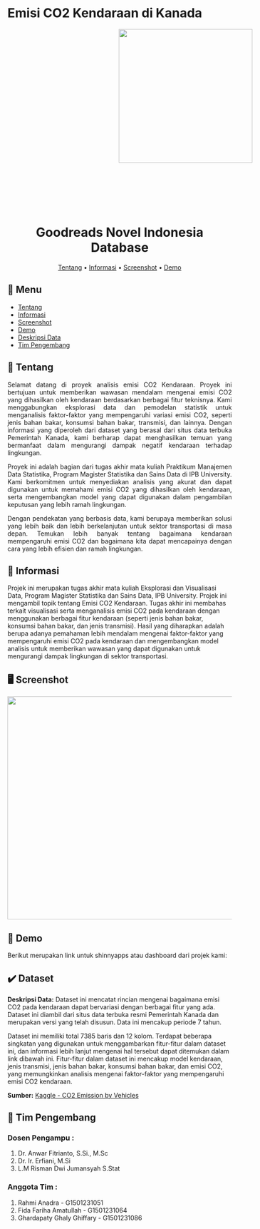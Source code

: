 # Emisi CO2 Kendaraan di Kanada

<p align="center" style="width: 800px; height: 400px;">
  <img idth="500" height="300" src="image/logo.png">
</p>

<div align="center">

# Goodreads Novel Indonesia Database

[Tentang](#scroll-tentang)
•
[Informasi](#pushpin-informasi)
•
[Screenshot](#desktop_computer-screenshot)
•
[Demo](#dvd-demo)

</div>

## :bookmark_tabs: Menu

- [Tentang](#scroll-tentang)
- [Informasi](pushpin-informasi)
- [Screenshot](#desktop_computer-screenshot)
- [Demo](#dvd-demo)
- [Deskripsi Data](#heavy_check_mark-deskripsi-data)
- [Tim Pengembang](#busts_in_silhouette-tim-pengembang)

## :scroll: Tentang

<div align="justify">
Selamat datang di proyek analisis emisi CO2 Kendaraan.
Proyek ini bertujuan untuk memberikan wawasan mendalam mengenai emisi CO2 yang dihasilkan oleh kendaraan berdasarkan berbagai fitur teknisnya. Kami menggabungkan eksplorasi data dan pemodelan statistik untuk menganalisis faktor-faktor yang mempengaruhi variasi emisi CO2, seperti jenis bahan bakar, konsumsi bahan bakar, transmisi, dan lainnya. Dengan informasi yang diperoleh dari dataset yang berasal dari situs data terbuka Pemerintah Kanada, kami berharap dapat menghasilkan temuan yang bermanfaat dalam mengurangi dampak negatif kendaraan terhadap lingkungan.

Proyek ini adalah bagian dari tugas akhir mata kuliah Praktikum Manajemen Data Statistika, Program Magister Statistika dan Sains Data di IPB University. Kami berkomitmen untuk menyediakan analisis yang akurat dan dapat digunakan untuk memahami emisi CO2 yang dihasilkan oleh kendaraan, serta mengembangkan model yang dapat digunakan dalam pengambilan keputusan yang lebih ramah lingkungan.

Dengan pendekatan yang berbasis data, kami berupaya memberikan solusi yang lebih baik dan lebih berkelanjutan untuk sektor transportasi di masa depan. Temukan lebih banyak tentang bagaimana kendaraan mempengaruhi emisi CO2 dan bagaimana kita dapat mencapainya dengan cara yang lebih efisien dan ramah lingkungan.
</div>


## :pushpin: Informasi
Projek ini merupakan tugas akhir mata kuliah Eksplorasi dan Visualisasi Data, Program Magister Statistika dan Sains Data, IPB University. Projek ini mengambil topik tentang Emisi CO2 Kendaraan. Tugas akhir ini membahas terkait visualisasi serta menganalisis emisi CO2 pada kendaraan dengan menggunakan berbagai fitur kendaraan (seperti jenis bahan bakar, konsumsi bahan bakar, dan jenis transmisi). Hasil yang diharapkan adalah berupa adanya pemahaman lebih mendalam mengenai faktor-faktor yang mempengaruhi emisi CO2 pada kendaraan dan mengembangkan model analisis untuk memberikan wawasan yang dapat digunakan untuk mengurangi dampak lingkungan di sektor transportasi.

## :desktop_computer: Screenshot

<p align="center">
  <img width="900" height="500" src="image/Dashboard.png">
</p>

## :dvd: Demo

Berikut merupakan link untuk shinnyapps atau dashboard dari projek kami: 

## :heavy_check_mark: Dataset
**Deskripsi Data:**
Dataset ini mencatat rincian mengenai bagaimana emisi CO2 pada kendaraan dapat bervariasi dengan berbagai fitur yang ada. Dataset ini diambil dari situs data terbuka resmi Pemerintah Kanada dan merupakan versi yang telah disusun. Data ini mencakup periode 7 tahun.

Dataset ini memiliki total 7385 baris dan 12 kolom. Terdapat beberapa singkatan yang digunakan untuk menggambarkan fitur-fitur dalam dataset ini, dan informasi lebih lanjut mengenai hal tersebut dapat ditemukan dalam link dibawah ini. Fitur-fitur dalam dataset ini mencakup model kendaraan, jenis transmisi, jenis bahan bakar, konsumsi bahan bakar, dan emisi CO2, yang memungkinkan analisis mengenai faktor-faktor yang mempengaruhi emisi CO2 kendaraan.

**Sumber:** [Kaggle - CO2 Emission by Vehicles](https://www.kaggle.com/datasets/athenalan/co2-emission-by-vehicles)


## :busts_in_silhouette: Tim Pengembang
### Dosen Pengampu :
1. Dr. Anwar Fitrianto, S.Si., M.Sc
2. Dr. Ir. Erfiani, M.Si
3. L.M Risman Dwi Jumansyah S.Stat 
### Anggota Tim :
1. Rahmi Anadra - G1501231051
2. Fida Fariha Amatullah - G1501231064
3. Ghardapaty Ghaly Ghiffary - G1501231086
